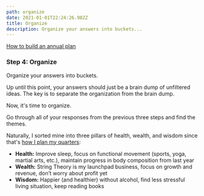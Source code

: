 ```yaml
---
path: organize
date: 2021-01-01T22:24:26.982Z
title: Organize
description: Organize your answers into buckets...
---
```

[How to build an annual plan](https://jeffcannon.dev/blog/how-to-build-an-annual-plan/)

### Step 4: Organize

Organize your answers into buckets. 

Up until this point, your answers should just be a brain dump of unfiltered ideas. The key is to separate the organization from the brain dump. 

Now, it's time to organize.

Go through all of your responses from the previous three steps and find the themes.

Naturally, I sorted mine into three pillars of health, wealth, and wisdom since that's [how I plan my quarters](https://jeffcannon-dev.medium.com/plan-your-life-in-3s-to-be-more-effective-42a3c9b0be74):

* **Health:** Improve sleep, focus on functional movement (sports, yoga, martial arts, etc.), maintain progress in body composition from last year
* **Wealth:** String Theory is my launchpad business, focus on growth and revenue, don’t worry about profit yet
* **Wisdom:** Happier (and healthier) without alcohol, find less stressful living situation, keep reading books